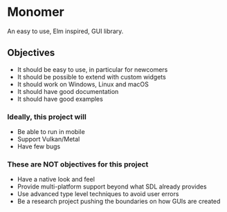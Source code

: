 # Monomer

An easy to use, Elm inspired, GUI library.

## Objectives

- It should be easy to use, in particular for newcomers
- It should be possible to extend with custom widgets
- It should work on Windows, Linux and macOS
- It should have good documentation
- It should have good examples

### Ideally, this project will

- Be able to run in mobile
- Support Vulkan/Metal
- Have few bugs

### These are NOT objectives for this project

- Have a native look and feel
- Provide multi-platform support beyond what SDL already provides
- Use advanced type level techniques to avoid user errors
- Be a research project pushing the boundaries on how GUIs are created
